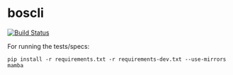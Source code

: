 boscli
======

[![Build Status](https://travis-ci.org/eferro/boscli.png)](https://travis-ci.org/eferro/boscli)

For running the tests/specs:

```
pip install -r requirements.txt -r requirements-dev.txt --use-mirrors
mamba
```


